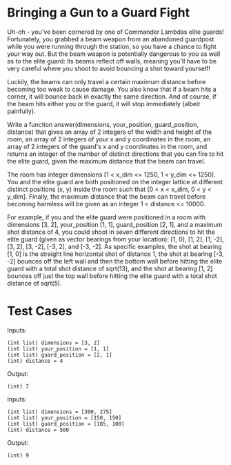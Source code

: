 Bringing a Gun to a Guard Fight
===============================

Uh-oh - you've been cornered by one of Commander Lambdas elite guards! Fortunately, you grabbed a beam weapon
from an abandoned guardpost while you were running through the station, so you have a chance to fight your way
out. But the beam weapon is potentially dangerous to you as well as to the elite guard: its beams reflect off
walls, meaning you'll have to be very careful where you shoot to avoid bouncing a shot toward yourself!

Luckily, the beams can only travel a certain maximum distance before becoming too weak to cause damage. You
also know that if a beam hits a corner, it will bounce back in exactly the same direction. And of course, if
the beam hits either you or the guard, it will stop immediately (albeit painfully). 

Write a function answer(dimensions, your_position, guard_position, distance) that gives an array of 2 integers
of the width and height of the room, an array of 2 integers of your x and y coordinates in the room, an array
of 2 integers of the guard's x and y coordinates in the room, and returns an integer of the number of distinct
directions that you can fire to hit the elite guard, given the maximum distance that the beam can travel.

The room has integer dimensions [1 < x_dim <= 1250, 1 < y_dim <= 1250]. You and the elite guard are both
positioned on the integer lattice at different distinct positions (x, y) inside the room such that [0 < x <
x_dim, 0 < y < y_dim]. Finally, the maximum distance that the beam can travel before becoming harmless will be
given as an integer 1 < distance <= 10000.

For example, if you and the elite guard were positioned in a room with dimensions [3, 2], your_position [1,
1], guard_position [2, 1], and a maximum shot distance of 4, you could shoot in seven different directions to
hit the elite guard (given as vector bearings from your location): [1, 0], [1, 2], [1, -2], [3, 2], [3, -2],
[-3, 2], and [-3, -2]. As specific examples, the shot at bearing [1, 0] is the straight line horizontal shot
of distance 1, the shot at bearing [-3, -2] bounces off the left wall and then the bottom wall before hitting
the elite guard with a total shot distance of sqrt(13), and the shot at bearing [1, 2] bounces off just the
top wall before hitting the elite guard with a total shot distance of sqrt(5).

Test Cases
==========

Inputs:
```
(int list) dimensions = [3, 2]
(int list) your_position = [1, 1]
(int list) guard_position = [2, 1]
(int) distance = 4
```

Output:
```
(int) 7
```

Inputs:
```
(int list) dimensions = [300, 275]
(int list) your_position = [150, 150]
(int list) guard_position = [185, 100]
(int) distance = 500
```

Output:
```
(int) 9
```